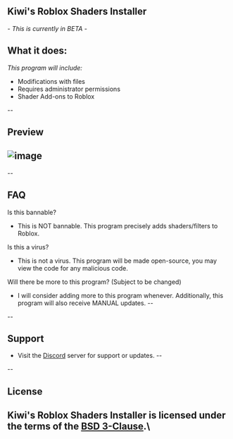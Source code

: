 ## Kiwi's Roblox Shaders Installer

*- This is currently in BETA -*

## What it does:
*This program will include:*
- Modifications with files
- Requires administrator permissions
- Shader Add-ons to Roblox

--
## Preview
![image](https://media.discordapp.net/attachments/1102438319163441154/1204281008388571186/image.png?ex=65d42916&is=65c1b416&hm=ae05cc54c6eacca0960aec4cdf414de952e1c638a83849ac9d723ee2d5b2f97f&=&format=png&quality=lossless)
--

--
## FAQ
Is this bannable?
- This is NOT bannable. This program precisely adds shaders/filters to Roblox.

Is this a virus?
- This is not a virus. This program will be made open-source, you may view the code for any malicious code.

Will there be more to this program?  (Subject to be changed)
- I will consider adding more to this program whenever. Additionally, this program will also receive MANUAL updates.
--

--
## Support
- Visit the [Discord](https://discord.gg/CZUfHYHtZr) server for support or updates.
--

--
## License
Kiwi's Roblox Shaders Installer is licensed under the terms of the [BSD 3-Clause](LICENSE.md).\
--
